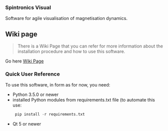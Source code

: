 ### Spintronics Visual
Software for agile visualisation of magnetisation dynamics.


## Wiki page
> There is a Wiki Page that you can refer for more information about the installation procedure and how to use this software.

Go here [Wiki Page](https://github.com/LemurPwned/spintronics-visual/wiki)

### Quick User Reference
To use this software, in form as for now, you need:
- Python 3.5.0 or newer
- installed Python modules from requirements.txt file 
  (to automate this use: 
  ```python
   pip install -r requirements.txt
   ```
- Qt 5 or newer

